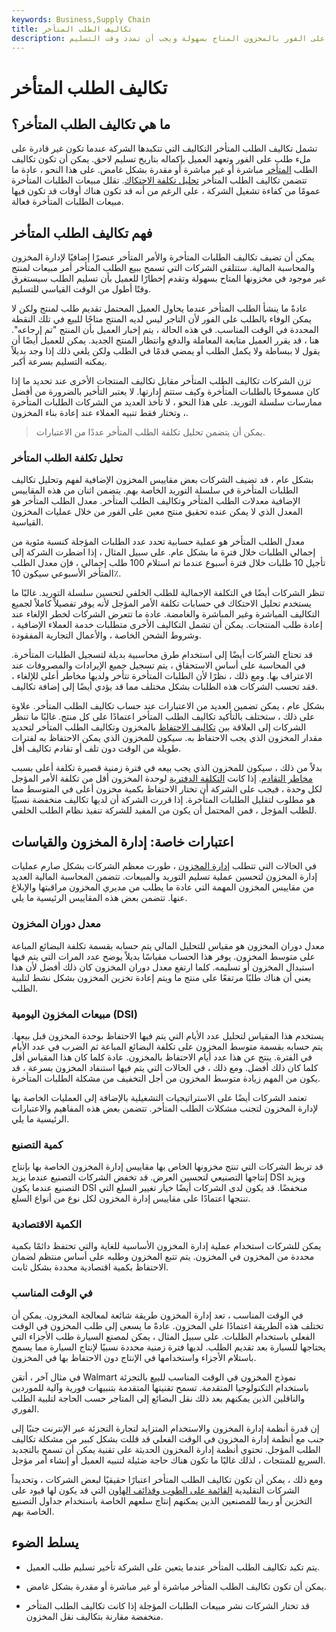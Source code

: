 ```yaml
---
keywords: Business,Supply Chain
title: تكاليف الطلب المتأخر
description: تكاليف الطلب المتأخر هي التكاليف التي تتكبدها الشركة عندما لا تتمكن من ملء طلب على الفور بالمخزون المتاح بسهولة ويجب أن تمدد وقت التسليم.
---
```


# تكاليف الطلب المتأخر
## ما هي تكاليف الطلب المتأخر؟

تشمل تكاليف الطلب المتأخر التكاليف التي تتكبدها الشركة عندما تكون غير قادرة على ملء طلب على الفور وتعهد العميل بإكماله بتاريخ تسليم لاحق. يمكن أن تكون تكاليف الطلب [المتأخر](/backorder) مباشرة أو غير مباشرة أو مقدرة بشكل غامض. على هذا النحو ، عادة ما تتضمن تكاليف الطلب المتأخر [تحليل تكلفة الاحتكاك](/frictioncost). تقلل مبيعات الطلبات المتأخرة عمومًا من كفاءة تشغيل الشركة ، على الرغم من أنه قد تكون هناك أوقات قد تكون فيها مبيعات الطلبات المتأخرة فعالة.

## فهم تكاليف الطلب المتأخر

يمكن أن تضيف تكاليف الطلبات المتأخرة والأمر المتأخر عنصرًا إضافيًا لإدارة المخزون والمحاسبة المالية. ستتلقى الشركات التي تسمح ببيع الطلب المتأخر أمر مبيعات لمنتج غير موجود في مخزونها المتاح بسهولة وتقدم إخطارًا للعميل بأن تسليم الطلب سيستغرق وقتًا أطول من الوقت القياسي للتسليم.

عادةً ما ينشأ الطلب المتأخر عندما يحاول العميل المحتمل تقديم طلب لمنتج ولكن لا يمكن الوفاء بالطلب على الفور لأن التاجر ليس لديه المنتج متاحًا للبيع في تلك النقطة المحددة في الوقت المناسب. في هذه الحالة ، يتم إخبار العميل بأن المنتج "تم إرجاعه". هنا ، قد يقرر العميل متابعة المعاملة والدفع وانتظار المنتج الجديد. يمكن للعميل أيضًا أن يقول لا ببساطة ولا يكمل الطلب أو يمضي قدمًا في الطلب ولكن يلغي ذلك إذا وجد بديلاً يمكنه التسليم بسرعة أكبر.

تزن الشركات تكاليف الطلب المتأخر مقابل تكاليف المنتجات الأخرى عند تحديد ما إذا كان مسموحًا بالطلبات المتأخرة وكيف ستتم إدارتها. لا يعتبر التأخير بالضرورة من أفضل ممارسات سلسلة التوريد. على هذا النحو ، لا تأخذ العديد من الشركات الطلبات المتأخرة ، وتختار فقط تنبيه العملاء عند إعادة بناء المخزون.

> يمكن أن يتضمن تحليل تكلفة الطلب المتأخر عددًا من الاعتبارات.

>

### تحليل تكلفة الطلب المتأخر

بشكل عام ، قد تضيف الشركات بعض مقاييس المخزون الإضافية لفهم وتحليل تكاليف الطلبات المتأخرة في سلسلة التوريد الخاصة بهم. يتضمن اثنان من هذه المقاييس الإضافية معدلات الطلب المتأخر وتكاليف الطلب المتأخر. معدل الطلب المتأخر هو المعدل الذي لا يمكن عنده تحقيق منتج معين على الفور من خلال عمليات المخزون القياسية.

معدل الطلب المتأخر هو عملية حسابية تحدد عدد الطلبات المؤجلة كنسبة مئوية من إجمالي الطلبات خلال فترة ما بشكل عام. على سبيل المثال ، إذا اضطرت الشركة إلى تأجيل 10 طلبات خلال فترة أسبوع عندما تم استلام 100 طلب إجمالي ، فإن معدل الطلب المتأخر الأسبوعي سيكون 10٪.

تنظر الشركات أيضًا في التكلفة الإجمالية للطلب الخلفي لتحسين سلسلة التوريد. غالبًا ما يستخدم تحليل الاحتكاك في حسابات تكلفة الأمر المؤجل لأنه يوفر تفصيلاً كاملاً لجميع التكاليف المباشرة وغير المباشرة والغامضة. عادة ما تتعرض الشركات لخطر الإلغاء عند إعادة طلب المنتجات. يمكن أن تشمل التكاليف الأخرى متطلبات خدمة العملاء الإضافية ، وشروط الشحن الخاصة ، والأعمال التجارية المفقودة.

قد تحتاج الشركات أيضًا إلى استخدام طرق محاسبية بديلة لتسجيل الطلبات المتأخرة. في المحاسبة على أساس الاستحقاق ، يتم تسجيل جميع الإيرادات والمصروفات عند الاعتراف بها. ومع ذلك ، نظرًا لأن الطلبات المتأخرة تتأخر ولديها مخاطر أعلى للإلغاء ، فقد تحسب الشركات هذه الطلبات بشكل مختلف مما قد يؤدي أيضًا إلى إضافة تكاليف.

بشكل عام ، يمكن تضمين العديد من الاعتبارات عند حساب تكاليف الطلب المتأخر. علاوة على ذلك ، ستختلف بالتأكيد تكاليف الطلب المتأخر اعتمادًا على كل منتج. غالبًا ما تنظر الشركات إلى العلاقة بين [تكاليف الاحتفاظ](/holding-costs) بالمخزون وتكاليف الطلب المتأخر لتحديد مقدار المخزون الذي يجب الاحتفاظ به. سيكون للمخزون الذي يمكن الاحتفاظ به لفترات طويلة من الوقت دون تلف أو تقادم تكاليف أقل.

بدلاً من ذلك ، سيكون للمخزون الذي يجب بيعه في فترة زمنية قصيرة تكلفة أعلى بسبب [مخاطر التقادم](/obsolescencerisk). إذا كانت [التكلفة الدفترية](/carryingcostofinventory) لوحدة المخزون أقل من تكلفة الأمر المؤجل لكل وحدة ، فيجب على الشركة أن تختار الاحتفاظ بكمية مخزون أعلى في المتوسط مما هو مطلوب لتقليل الطلبات المتأخرة. إذا قررت الشركة أن لديها تكاليف منخفضة نسبيًا للطلب المؤجل ، فمن المحتمل أن يكون من المفيد للشركة تنفيذ نظام الطلب الخلفي.

## اعتبارات خاصة: إدارة المخزون والقياسات

في الحالات التي تتطلب [إدارة المخزون](/inventory-management) ، طورت معظم الشركات بشكل صارم عمليات إدارة المخزون لتحسين عملية تسليم التوريد والمبيعات. تتضمن المحاسبة المالية العديد من مقاييس المخزون المهمة التي عادة ما يطلب من مديري المخزون مراقبتها والإبلاغ عنها. تتضمن بعض هذه المقاييس الرئيسية ما يلي.

### معدل دوران المخزون

معدل دوران المخزون هو مقياس للتحليل المالي يتم حسابه بقسمة تكلفة البضائع المباعة على متوسط المخزون. يوفر هذا الحساب مقياسًا بديلاً يوضح عدد المرات التي يتم فيها استبدال المخزون أو تسليمه. كلما ارتفع معدل دوران المخزون كان ذلك أفضل لأن هذا يعني أن هناك طلبًا مرتفعًا على منتج ما ويتم إعادة تخزين المخزون بشكل نشط لتلبية الطلب.

### مبيعات المخزون اليومية (DSI)

يستخدم هذا المقياس لتحليل عدد الأيام التي يتم فيها الاحتفاظ بوحدة المخزون قبل بيعها. يتم حسابه بقسمة متوسط المخزون على تكلفة البضائع المباعة ثم الضرب في عدد الأيام في الفترة. ينتج عن هذا عدد أيام الاحتفاظ بالمخزون. عادة كلما كان هذا المقياس أقل كلما كان ذلك أفضل. ومع ذلك ، في الحالات التي يتم فيها استنفاد المخزون بسرعة ، قد يكون من المهم زيادة متوسط المخزون من أجل التخفيف من مشكلة الطلبات المتأخرة.

تعتمد الشركات أيضًا على الاستراتيجيات التشغيلية بالإضافة إلى العمليات الخاصة بها لإدارة المخزون لتجنب مشكلات الطلب المتأخر. تتضمن بعض هذه المفاهيم والاعتبارات الرئيسية ما يلي.

### كمية التصنيع

قد تربط الشركات التي تنتج مخزونها الخاص بها مقاييس إدارة المخزون الخاصة بها بإنتاج إنتاجها التصنيعي لتحسين العرض. قد تخفض الشركات التصنيع عندما يزيد DSI ويزيد التصنيع عندما يكون DSI منخفضًا. قد يكون لدى الشركات أيضًا خيار تغيير السلع التي تنتجها اعتمادًا على مقاييس إدارة المخزون لكل نوع من أنواع السلع.

### الكمية الاقتصادية

يمكن للشركات استخدام عملية إدارة المخزون الأساسية للغاية والتي تحتفظ دائمًا بكمية محددة من المخزون في المخزون. يتم تتبع المخزون وطلبه على أساس منتظم لضمان الاحتفاظ بكمية اقتصادية محددة بشكل ثابت.

### في الوقت المناسب

في الوقت المناسب ، تعد إدارة المخزون طريقة شائعة لمعالجة المخزون. يمكن أن تختلف هذه الطريقة اعتمادًا على المخزون. عادةً ما يسعى إلى طلب المخزون في الوقت الفعلي باستخدام الطلبات. على سبيل المثال ، يمكن لمصنع السيارة طلب الأجزاء التي يحتاجها للسيارة بعد تقديم الطلب. لديها فترة زمنية محددة نسبيًا لإنتاج السيارة مما يسمح باستلام الأجزاء واستخدامها في الإنتاج دون الاحتفاظ بها في المخزون.

في مثال آخر ، أتقن Walmart نموذج المخزون في الوقت المناسب للبيع بالتجزئة باستخدام التكنولوجيا المتقدمة. تسمح تقنيتها المتقدمة بتنبيهات فورية وآلية للموردين والناقلين الذين يمكنهم بعد ذلك نقل البضائع إلى المتاجر حسب الحاجة لتلبية الطلب الفوري.

إن قدرة أنظمة إدارة المخزون والاستخدام المتزايد لتجارة التجزئة عبر الإنترنت جنبًا إلى جنب مع أنظمة إدارة المخزون في الوقت الفعلي قد قللت بشكل كبير من مشكلة تكاليف الطلب المؤجل. تحتوي أنظمة إدارة المخزون الحديثة على تقنية يمكن أن تسمح بالتجديد السريع للمنتجات ، لذلك غالبًا ما تكون هناك حاجة ضئيلة لتنبيه العميل أو إنشاء أمر مؤجل.

ومع ذلك ، يمكن أن تكون تكاليف الطلب المتأخر اعتبارًا حقيقيًا لبعض الشركات ، وتحديداً الشركات التقليدية [القائمة على الطوب وقذائف الهاون](/brickandmortar) التي قد يكون لها قيود على التخزين أو ربما للمصنعين الذين يمكنهم إنتاج سلعهم الخاصة باستخدام جداول التصنيع الخاصة بهم.

## يسلط الضوء

- يتم تكبد تكاليف الطلب المتأخر عندما يتعين على الشركة تأخير تسليم طلب العميل.

- يمكن أن تكون تكاليف الطلب المتأخر مباشرة أو غير مباشرة أو مقدرة بشكل غامض.

- قد تختار الشركات نشر مبيعات الطلبات المؤجلة إذا كانت تكاليف الطلب المتأخر منخفضة مقارنة بتكاليف نقل المخزون.


